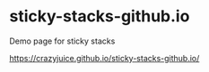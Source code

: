 # sticky-stacks-github.io
Demo page for sticky stacks

https://crazyjuice.github.io/sticky-stacks-github.io/
